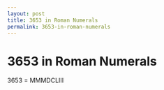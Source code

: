 ```yaml
---
layout: post
title: 3653 in Roman Numerals
permalink: 3653-in-roman-numerals
---
```


# 3653 in Roman Numerals

3653 = MMMDCLIII
